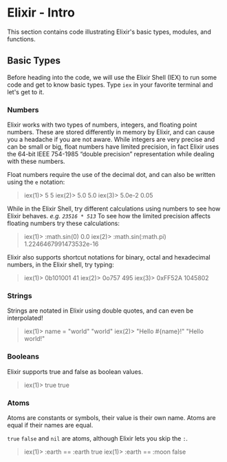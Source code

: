 # Elixir - Intro

This section contains code illustrating Elixir's basic types, modules, and functions.

## Basic Types

Before heading into the code, we will use the Elixir Shell (IEX) to run some code and get to know basic types.
Type `iex` in your favorite terminal and let's get to it.

### Numbers

Elixir works with two types of numbers, integers, and floating point numbers. These are stored differently in memory by Elixir, and can cause you a headache if you are not aware. While integers are very precise and can be small or big, float numbers have limited precision, in fact Elixir uses the 64-bit IEEE 754-1985 “double precision” representation while dealing with these numbers.

Float numbers require the use of the decimal dot, and can also be written using the `e` notation:

> iex(1)> 5
> 5
> iex(2)> 5.0
> 5.0
> iex(3)> 5.0e-2
> 0.05

While in the Elixir Shell, try different calculations using numbers to see how Elixir behaves. *e.g. `23516 * 513`*
To see how the limited precision affects floating numbers try these calculations:

> iex(1)> :math.sin(0)
> 0.0
> iex(2)> :math.sin(:math.pi)
> 1.2246467991473532e-16

Elixir also supports shortcut notations for binary, octal and hexadecimal numbers, in the Elixir shell, try typing:

> iex(1)> 0b101001
> 41
> iex(2)> 0o757
> 495
> iex(3)> 0xFF52A
> 1045802

### Strings

Strings are notated in Elixir using double quotes, and can even be interpolated!

> iex(1)> name = "world"
> "world"
> iex(2)> "Hello #{name}!"
> "Hello world!"

### Booleans

Elixir supports true and false as boolean values.

> iex(1)> true
> true

### Atoms

Atoms are constants or symbols, their value is their own name. Atoms are equal if their names are equal.

`true` `false` and `nil` are atoms, although Elixir lets you skip the `:`.

> iex(1)> :earth == :earth
> true
> iex(1)> :earth == :moon
> false


